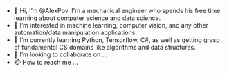 - 👋 Hi, I’m @AlexPpv. I'm a mechanical engineer who spends his free time learning about computer science and data science.
- 👀 I’m interested in machine learning, computer vision, and any other automation/data manipulation applications.
- 🌱 I’m currently learning Python, Tensorflow, C#, as well as getting grasp of fundamental CS domains like algorithms and data structures.
- 💞️ I’m looking to collaborate on ...
- 📫 How to reach me ...

<!---
AlexPpv/AlexPpv is a ✨ special ✨ repository because its `README.md` (this file) appears on your GitHub profile.
You can click the Preview link to take a look at your changes.
--->
